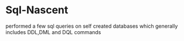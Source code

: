 # Sql-Nascent
performed a few sql queries on self created  databases which generally includes DDL,DML and DQL commands 
